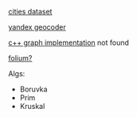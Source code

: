 [cities dataset](https://github.com/datasets/world-cities?files=1)

[yandex geocoder](https://tech.yandex.com/maps/jsapi/doc/2.1/quick-start/index-docpage/)

[c++ graph implementation](#) not found

[folium?](https://www.kdnuggets.com/2018/09/visualising-geospatial-data-python-folium.html)


Algs:
* Boruvka
* Prim
* Kruskal